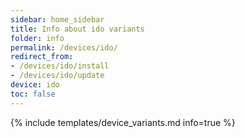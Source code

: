 ```yaml
---
sidebar: home_sidebar
title: Info about ido variants
folder: info
permalink: /devices/ido/
redirect_from:
- /devices/ido/install
- /devices/ido/update
device: ido
toc: false
---
```

{% include templates/device_variants.md info=true %}
